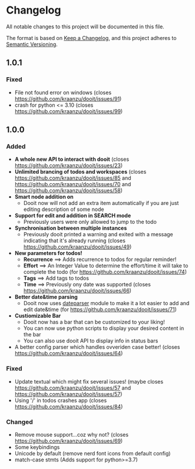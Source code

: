 # Changelog

All notable changes to this project will be documented in this file.

The format is based on [Keep a Changelog](https://keepachangelog.com/en/1.0.0/),
and this project adheres to [Semantic Versioning](https://semver.org/spec/v2.0.0.html).


## 1.0.1

### Fixed
- File not found error on windows (closes https://github.com/kraanzu/dooit/issues/91)
- crash for python <= 3.10 (closes https://github.com/kraanzu/dooit/issues/99)

## 1.0.0

### Added 

- **A whole new API to interact with dooit** (closes https://github.com/kraanzu/dooit/issues/23)
- **Unlimited brancing of todos and workspaces** (closes https://github.com/kraanzu/dooit/issues/85 and https://github.com/kraanzu/dooit/issues/70 and https://github.com/kraanzu/dooit/issues/58)
- **Smart node addition on <enter>**
  - Dooit now will not add an extra item automatically if you are just editing description of some node
- **Support for edit and addition in SEARCH mode**
  - Previously users were only allowed to jump to the todo
- **Synchronisation between multiple instances** 
  - Previously dooit printed a warning and exited with a message indicating that it's already running (closes https://github.com/kraanzu/dooit/issues/49)
- **New parameters for todos!**
  - **Recurrence** ==> Adds recurrence to todos for regular reminder!
  - **Effort** ==> An Integer Value to determine the effort/time it will take to complete the todo (for https://github.com/kraanzu/dooit/issues/74)
  - **Tags** ==> Add tags to todos
  - **Time** ==> Previously ony date was supported (closes https://github.com/kraanzu/dooit/issues/66)
- **Better date&time parsing** 
  - Dooit now uses [dateparser](https://pypi.org/project/dateparser/) module to make it a lot easier to add and edit date&time (for https://github.com/kraanzu/dooit/issues/71)
- **Custiomizable Bar**
  - Dooit now has a bar that can be customized to your liking!
  - You can now use python scripts to display your desired content in the bar
  - You can also use dooit API to display info in status bars
- A better config parser which handles ovveriden case better! (closes https://github.com/kraanzu/dooit/issues/64)

### Fixed
  - Update textual which might fix several issues! (maybe closes https://github.com/kraanzu/dooit/issues/57 and https://github.com/kraanzu/dooit/issues/57)
  - Using '/' in todos crashes app (closes https://github.com/kraanzu/dooit/issues/84)
  

### Changed
  - Remove mouse support...coz why not? (closes https://github.com/kraanzu/dooit/issues/69)
  - Some keybindings
  - Unicode by default (remove nerd font icons from default config)
  - match-case stmts (Adds support for python>=3.7)
  
